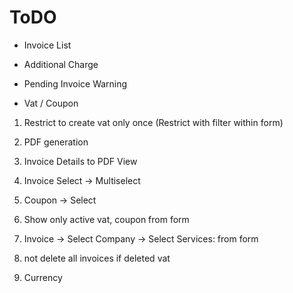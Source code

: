 # ToDO

* Invoice List

* Additional Charge

* Pending Invoice Warning

* Vat / Coupon

1. Restrict to create vat only once (Restrict with filter within form)

2. PDF generation

3. Invoice Details to PDF View

4. Invoice Select -> Multiselect

5. Coupon -> Select

6. Show only active vat, coupon from form

7. Invoice -> Select Company -> Select Services: from form

8. not delete all invoices if deleted vat

9. Currency

